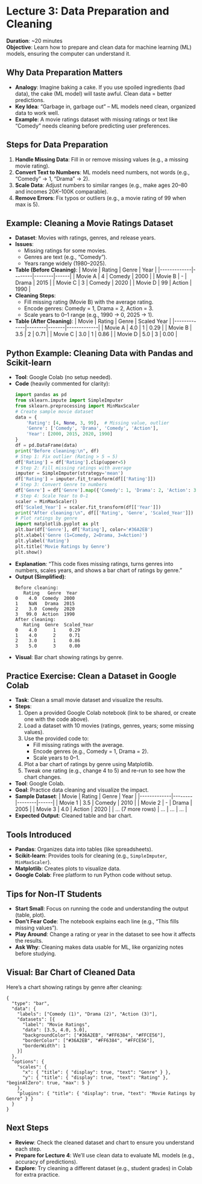 # Lecture 3: Data Preparation and Cleaning

**Duration**: ~20 minutes  
**Objective**: Learn how to prepare and clean data for machine learning (ML) models, ensuring the computer can understand it.

## Why Data Preparation Matters
- **Analogy**: Imagine baking a cake. If you use spoiled ingredients (bad data), the cake (ML model) will taste awful. Clean data = better predictions.
- **Key Idea**: “Garbage in, garbage out” – ML models need clean, organized data to work well.
- **Example**: A movie ratings dataset with missing ratings or text like “Comedy” needs cleaning before predicting user preferences.

## Steps for Data Preparation
1. **Handle Missing Data**: Fill in or remove missing values (e.g., a missing movie rating).
2. **Convert Text to Numbers**: ML models need numbers, not words (e.g., “Comedy” → 1, “Drama” → 2).
3. **Scale Data**: Adjust numbers to similar ranges (e.g., make ages 20–80 and incomes $20K–$100K comparable).
4. **Remove Errors**: Fix typos or outliers (e.g., a movie rating of 99 when max is 5).

## Example: Cleaning a Movie Ratings Dataset
- **Dataset**: Movies with ratings, genres, and release years.
- **Issues**:
  - Missing ratings for some movies.
  - Genres are text (e.g., “Comedy”).
  - Years range widely (1980–2025).
- **Table (Before Cleaning)**:
  | Movie       | Rating | Genre  | Year |
  |-------------|--------|--------|------|
  | Movie A     | 4      | Comedy | 2000 |
  | Movie B     | -      | Drama  | 2015 |
  | Movie C     | 3      | Comedy | 2020 |
  | Movie D     | 99     | Action | 1990 |
- **Cleaning Steps**:
  - Fill missing rating (Movie B) with the average rating.
  - Encode genres: Comedy = 1, Drama = 2, Action = 3.
  - Scale years to 0–1 range (e.g., 1990 → 0, 2025 → 1).
- **Table (After Cleaning)**:
  | Movie       | Rating | Genre | Scaled Year |
  |-------------|--------|-------|-------------|
  | Movie A     | 4.0    | 1     | 0.29        |
  | Movie B     | 3.5    | 2     | 0.71        |
  | Movie C     | 3.0    | 1     | 0.86        |
  | Movie D     | 5.0    | 3     | 0.00        |

## Python Example: Cleaning Data with Pandas and Scikit-learn
- **Tool**: Google Colab (no setup needed).
- **Code** (heavily commented for clarity):
  ```python
  import pandas as pd
  from sklearn.impute import SimpleImputer
  from sklearn.preprocessing import MinMaxScaler
  # Create sample movie dataset
  data = {
      'Rating': [4, None, 3, 99],  # Missing value, outlier
      'Genre': ['Comedy', 'Drama', 'Comedy', 'Action'],
      'Year': [2000, 2015, 2020, 1990]
  }
  df = pd.DataFrame(data)
  print("Before cleaning:\n", df)
  # Step 1: Fix outlier (Rating > 5 → 5)
  df['Rating'] = df['Rating'].clip(upper=5)
  # Step 2: Fill missing ratings with average
  imputer = SimpleImputer(strategy='mean')
  df['Rating'] = imputer.fit_transform(df[['Rating']])
  # Step 3: Convert Genre to numbers
  df['Genre'] = df['Genre'].map({'Comedy': 1, 'Drama': 2, 'Action': 3})
  # Step 4: Scale Year to 0–1
  scaler = MinMaxScaler()
  df['Scaled_Year'] = scaler.fit_transform(df[['Year']])
  print("After cleaning:\n", df[['Rating', 'Genre', 'Scaled_Year']])
  # Plot ratings by genre
  import matplotlib.pyplot as plt
  plt.bar(df['Genre'], df['Rating'], color='#36A2EB')
  plt.xlabel('Genre (1=Comedy, 2=Drama, 3=Action)')
  plt.ylabel('Rating')
  plt.title('Movie Ratings by Genre')
  plt.show()
  ```
- **Explanation**: “This code fixes missing ratings, turns genres into numbers, scales years, and shows a bar chart of ratings by genre.”
- **Output (Simplified)**:
  ```
  Before cleaning:
     Rating   Genre  Year
  0    4.0  Comedy  2000
  1    NaN   Drama  2015
  2    3.0  Comedy  2020
  3   99.0  Action  1990
  After cleaning:
     Rating  Genre  Scaled_Year
  0    4.0      1     0.29
  1    4.0      2     0.71
  2    3.0      1     0.86
  3    5.0      3     0.00
  ```
- **Visual**: Bar chart showing ratings by genre.

## Practice Exercise: Clean a Dataset in Google Colab
- **Task**: Clean a small movie dataset and visualize the results.
- **Steps**:
  1. Open a provided Google Colab notebook (link to be shared, or create one with the code above).
  2. Load a dataset with 10 movies (ratings, genres, years; some missing values).
  3. Use the provided code to:
     - Fill missing ratings with the average.
     - Encode genres (e.g., Comedy = 1, Drama = 2).
     - Scale years to 0–1.
  4. Plot a bar chart of ratings by genre using Matplotlib.
  5. Tweak one rating (e.g., change 4 to 5) and re-run to see how the chart changes.
- **Tool**: Google Colab.
- **Goal**: Practice data cleaning and visualize the impact.
- **Sample Dataset**:
  | Movie       | Rating | Genre  | Year |
  |-------------|--------|--------|------|
  | Movie 1     | 3.5    | Comedy | 2010 |
  | Movie 2     | -      | Drama  | 2005 |
  | Movie 3     | 4.0    | Action | 2020 |
  | ... (7 more rows) | ... | ... | ... |
- **Expected Output**: Cleaned table and bar chart.

## Tools Introduced
- **Pandas**: Organizes data into tables (like spreadsheets).
- **Scikit-learn**: Provides tools for cleaning (e.g., `SimpleImputer`, `MinMaxScaler`).
- **Matplotlib**: Creates plots to visualize data.
- **Google Colab**: Free platform to run Python code without setup.

## Tips for Non-IT Students
- **Start Small**: Focus on running the code and understanding the output (table, plot).
- **Don’t Fear Code**: The notebook explains each line (e.g., “This fills missing values”).
- **Play Around**: Change a rating or year in the dataset to see how it affects the results.
- **Ask Why**: Cleaning makes data usable for ML, like organizing notes before studying.

## Visual: Bar Chart of Cleaned Data
Here’s a chart showing ratings by genre after cleaning:

```chartjs
{
  "type": "bar",
  "data": {
    "labels": ["Comedy (1)", "Drama (2)", "Action (3)"],
    "datasets": [{
      "label": "Movie Ratings",
      "data": [3.5, 4.0, 5.0],
      "backgroundColor": ["#36A2EB", "#FF6384", "#FFCE56"],
      "borderColor": ["#36A2EB", "#FF6384", "#FFCE56"],
      "borderWidth": 1
    }]
  },
  "options": {
    "scales": {
      "x": { "title": { "display": true, "text": "Genre" } },
      "y": { "title": { "display": true, "text": "Rating" }, "beginAtZero": true, "max": 5 }
    },
    "plugins": { "title": { "display": true, "text": "Movie Ratings by Genre" } }
  }
}
```

## Next Steps
- **Review**: Check the cleaned dataset and chart to ensure you understand each step.
- **Prepare for Lecture 4**: We’ll use clean data to evaluate ML models (e.g., accuracy of predictions).
- **Explore**: Try cleaning a different dataset (e.g., student grades) in Colab for extra practice.
